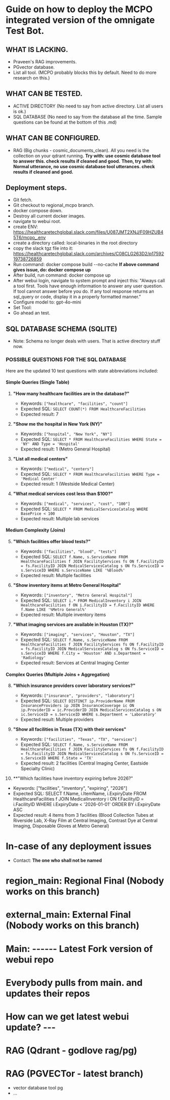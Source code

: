 # Guide on how to deploy the MCPO integrated version of the omnigate Test Bot.
## WHAT IS LACKING.
- Praveen's RAG improvements.
- PGvector database.
- List all tool. (MCPO probably blocks this by default. Need to do more research on this.)

## WHAT CAN BE TESTED.
- ACTIVE DIRECTORY (No need to say from active directory. List all users is ok.)
- SQL DATABASE (No need to say from the database all the time. Sample questions can be found at the bottom of this .md)

## WHAT CAN BE CONFIGURED.
- RAG (Big chunks - cosmic_documents_clean). All you need is the collection on your qdrant running.
  **Try with: use cosmic database tool to answer this. check results if cleaned and good.**
  **Then, try with: Normal utterance, no use cosmic database tool utterances. check results if cleaned and good.**

## Deployment steps.
- Git fetch.
- Git checkout to regional_mcpo branch.
- docker compose down.
- Destroy all current docker images.
- navigate to webui root.
- create ENV: https://healthcaretechglobal.slack.com/files/U087JMT2XNJ/F09HZUB45T6/mcpo_.env
- create a directory called: local-binaries in the root directory
- copy the slack tgz file into it: https://healthcaretechglobal.slack.com/archives/C08CLG263D2/p1759219738726859
- Run command: docker compose build --no-cache
  **If above command gives issue, do: docker compose up**
- After build, run command: docker compose up
- After webui login, navigate to system prompt and inject this: 
  "Always call a tool first. Tools have enough information to answer any user question. If tool cannot answer before you do. If any tool response returns an sql_query or code, display it in a properly formatted manner."
- Configure model to: gpt-4o-mini
- Set Tool:
- Go ahead an test.

## SQL DATABASE SCHEMA (SQLITE)
- Note: Schema no longer deals with users. That is active directory stuff now.

### POSSIBLE QUESTIONS FOR THE SQL DATABASE
Here are the updated 10 test questions with state abbreviations included:

#### Simple Queries (Single Table)

1. **"How many healthcare facilities are in the database?"**
   - Keywords: `["healthcare", "facilities", "count"]`
   - Expected SQL: `SELECT COUNT(*) FROM HealthcareFacilities`
   - Expected result: 7

2. **"Show me the hospital in New York (NY)"**
   - Keywords: `["hospital", "New York", "NY"]`
   - Expected SQL: `SELECT * FROM HealthcareFacilities WHERE State = 'NY' AND Type = 'Hospital'`
   - Expected result: 1 (Metro General Hospital)

3. **"List all medical centers"**
   - Keywords: `["medical", "centers"]`
   - Expected SQL: `SELECT * FROM HealthcareFacilities WHERE Type = 'Medical Center'`
   - Expected result: 1 (Westside Medical Center)

4. **"What medical services cost less than $100?"**
   - Keywords: `["medical", "services", "cost", "100"]`
   - Expected SQL: `SELECT * FROM MedicalServicesCatalog WHERE BasePrice < 100`
   - Expected result: Multiple lab services

#### Medium Complexity (Joins)

5. **"Which facilities offer blood tests?"**
   - Keywords: `["facilities", "blood", "tests"]`
   - Expected SQL: `SELECT f.Name, s.ServiceName FROM HealthcareFacilities f JOIN FacilityServices fs ON f.FacilityID = fs.FacilityID JOIN MedicalServicesCatalog s ON fs.ServiceID = s.ServiceID WHERE s.ServiceName LIKE '%Blood%'`
   - Expected result: Multiple facilities

6. **"Show inventory items at Metro General Hospital"**
   - Keywords: `["inventory", "Metro General Hospital"]`
   - Expected SQL: `SELECT i.* FROM MedicalInventory i JOIN HealthcareFacilities f ON i.FacilityID = f.FacilityID WHERE f.Name LIKE '%Metro General%'`
   - Expected result: Multiple inventory items

7. **"What imaging services are available in Houston (TX)?"**
   - Keywords: `["imaging", "services", "Houston", "TX"]`
   - Expected SQL: `SELECT f.Name, s.ServiceName FROM HealthcareFacilities f JOIN FacilityServices fs ON f.FacilityID = fs.FacilityID JOIN MedicalServicesCatalog s ON fs.ServiceID = s.ServiceID WHERE f.City = 'Houston' AND s.Department = 'Radiology'`
   - Expected result: Services at Central Imaging Center

#### Complex Queries (Multiple Joins + Aggregation)

8. **"Which insurance providers cover laboratory services?"**
   - Keywords: `["insurance", "providers", "laboratory"]`
   - Expected SQL: `SELECT DISTINCT ip.ProviderName FROM InsuranceProviders ip JOIN InsuranceCoverage ic ON ip.ProviderID = ic.ProviderID JOIN MedicalServicesCatalog s ON ic.ServiceID = s.ServiceID WHERE s.Department = 'Laboratory'`
   - Expected result: Multiple providers

9. **"Show all facilities in Texas (TX) with their services"**
   - Keywords: `["facilities", "Texas", "TX", "services"]`
   - Expected SQL: `SELECT f.Name, s.ServiceName FROM HealthcareFacilities f JOIN FacilityServices fs ON f.FacilityID = fs.FacilityID JOIN MedicalServicesCatalog s ON fs.ServiceID = s.ServiceID WHERE f.State = 'TX'`
   - Expected result: 2 facilities (Central Imaging Center, Eastside Specialty Clinic)

10. **"Which facilities have inventory expiring before 2026?"
   - Keywords: ["facilities", "inventory", "expiring", "2026"]
   - Expected SQL: SELECT f.Name, i.ItemName, i.ExpiryDate FROM HealthcareFacilities f JOIN MedicalInventory i ON f.FacilityID = i.FacilityID WHERE i.ExpiryDate < '2026-01-01' ORDER BY i.ExpiryDate ASC 
   - Expected result: 4 items from 3 facilities (Blood Collection Tubes at Riverside Lab, X-Ray Film at Central Imaging, Contrast Dye at Central Imaging, Disposable Gloves at Metro General)


# In-case of any deployment issues
- Contact: **The one who shall not be named**


# region_main: Regional Final (Nobody works on this branch)
# external_main: External Final (Nobody works on this branch)
# Main: ------ Latest Fork version of webui repo
# Everybody pulls from main. and updates their repos

# How can we get latest webui update? ---

# RAG (Qdrant - godlove rag/pg)
# RAG (PGVECTor - latest branch)
- vector database tool pg
- ...
